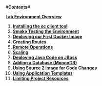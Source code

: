 #**Contents**#

**[Lab Environment Overview](00-environment.md.html)**

1. **[Installing the *oc* client tool](01-install.md.html)**
2. **[Smoke Testing the Environment](02-smoketest.md.html)**
3. **[Deploying our First Docker Image](03-docker.md.html)**
4. **[Creating Routes](04-routes.md.html)**
5. **[Remote Operations](05-remote-ops.md.html)**
6. **[Scaling](06-scaling.md.html)**
7. **[Deploying Java Code on JBoss](07-jboss.md.html)**
8. **[Adding a Database (MongoDB)](08-databases.md.html)**
9. **[Using Source 2 Image for Code Changes](09-codechanges.md.html)**
10. **[Using Application Templates](10-templates.md.html)**
11. **[Limiting Project Resources](11-quotas.md.html)**
